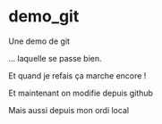 # demo_git
Une demo de git

... laquelle se passe bien.

Et quand je refais ça marche encore !

Et maintenant on modifie depuis github

Mais aussi depuis mon ordi local